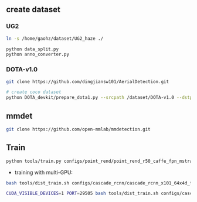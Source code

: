 

## create dataset

### UG2
```bash
ln -s /home/gaohz/dataset/UG2_haze ./
```

```bash
python data_split.py
python anno_converter.py
```

### DOTA-v1.0

```bash
git clone https://github.com/dingjiansw101/AerialDetection.git

# create coco dataset
python DOTA_devkit/prepare_dota1.py --srcpath /dataset/DOTA-v1.0 --dstpath /dataset/DOTA-v1.0
```



## mmdet

```bash
git clone https://github.com/open-mmlab/mmdetection.git

```


## Train

```bash
python tools/train.py configs/point_rend/point_rend_r50_caffe_fpn_mstrain_1x_coco.py
```

- training with multi-GPU:
```bash
bash tools/dist_train.sh configs/cascade_rcnn/cascade_rcnn_x101_64x4d_fpn_20e_coco.py 2

CUDA_VISIBLE_DEVICES=1 PORT=29505 bash tools/dist_train.sh configs/cascade_rcnn_dota/cascade_rcnn_r50_fpn_20e_coco_dota1.py 1


```


